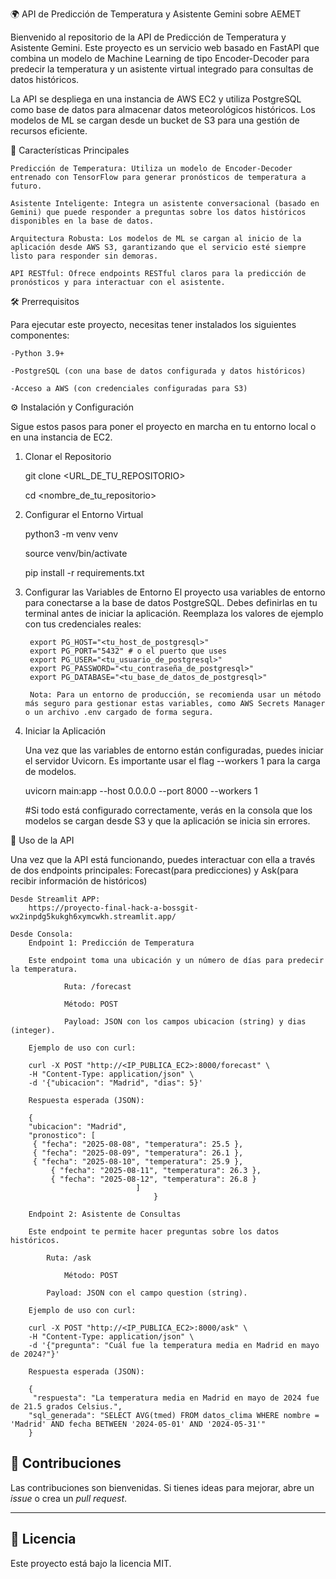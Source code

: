 🌍 API de Predicción de Temperatura y Asistente Gemini sobre AEMET 

Bienvenido al repositorio de la API de Predicción de Temperatura y Asistente Gemini. Este proyecto es un servicio web basado en FastAPI que combina un modelo de Machine Learning de tipo Encoder-Decoder para predecir la temperatura y un asistente virtual integrado para consultas de datos históricos.

La API se despliega en una instancia de AWS EC2 y utiliza PostgreSQL como base de datos para almacenar datos meteorológicos históricos. Los modelos de ML se cargan desde un bucket de S3 para una gestión de recursos eficiente.

🚀 Características Principales

    Predicción de Temperatura: Utiliza un modelo de Encoder-Decoder entrenado con TensorFlow para generar pronósticos de temperatura a futuro.

    Asistente Inteligente: Integra un asistente conversacional (basado en Gemini) que puede responder a preguntas sobre los datos históricos disponibles en la base de datos.

    Arquitectura Robusta: Los modelos de ML se cargan al inicio de la aplicación desde AWS S3, garantizando que el servicio esté siempre listo para responder sin demoras.

    API RESTful: Ofrece endpoints RESTful claros para la predicción de pronósticos y para interactuar con el asistente.


🛠️ Prerrequisitos

Para ejecutar este proyecto, necesitas tener instalados los siguientes componentes:

    -Python 3.9+

    -PostgreSQL (con una base de datos configurada y datos históricos)

    -Acceso a AWS (con credenciales configuradas para S3)



⚙️ Instalación y Configuración

Sigue estos pasos para poner el proyecto en marcha en tu entorno local o en una instancia de EC2.


1. Clonar el Repositorio
   
	git clone <URL_DE_TU_REPOSITORIO>
 
	cd <nombre_de_tu_repositorio>

2. Configurar el Entorno Virtual
   
	python3 -m venv venv

	source venv/bin/activate

	pip install -r requirements.txt

3. Configurar las Variables de Entorno
	El proyecto usa variables de entorno para conectarse a la base de datos PostgreSQL. Debes definirlas en tu terminal antes de iniciar la aplicación.
	Reemplaza los valores de ejemplo con tus credenciales reales:

		export PG_HOST="<tu_host_de_postgresql>"
		export PG_PORT="5432" # o el puerto que uses
		export PG_USER="<tu_usuario_de_postgresql>"
		export PG_PASSWORD="<tu_contraseña_de_postgresql>"
		export PG_DATABASE="<tu_base_de_datos_de_postgresql>"

   		Nota: Para un entorno de producción, se recomienda usar un método más seguro para gestionar estas variables, como AWS Secrets Manager o un archivo .env cargado de forma segura.

4. Iniciar la Aplicación

	Una vez que las variables de entorno están configuradas, puedes iniciar el servidor Uvicorn. Es importante usar el flag --workers 1 para la carga de modelos.
	
	uvicorn main:app --host 0.0.0.0 --port 8000 --workers 1
	
	#Si todo está configurado correctamente, verás en la consola que los modelos se cargan desde S3 y que la aplicación se inicia sin errores.

🧪 Uso de la API

Una vez que la API está funcionando, puedes interactuar con ella a través de dos endpoints principales: Forecast(para predicciones) y Ask(para recibir información de históricos)

	Desde Streamlit APP:
		https://proyecto-final-hack-a-bossgit-wx2inpdg5kukgh6xymcwkh.streamlit.app/
	
	Desde Consola:
		Endpoint 1: Predicción de Temperatura
	
		Este endpoint toma una ubicación y un número de días para predecir la temperatura.
	
	   			Ruta: /forecast
	
	    		Método: POST
	
	    		Payload: JSON con los campos ubicacion (string) y dias (integer).
	
		Ejemplo de uso con curl:
	
		curl -X POST "http://<IP_PUBLICA_EC2>:8000/forecast" \
		-H "Content-Type: application/json" \
		-d '{"ubicacion": "Madrid", "dias": 5}'
	
		Respuesta esperada (JSON):
	
		{
	  	"ubicacion": "Madrid",
	  	"pronostico": [
	   	 { "fecha": "2025-08-08", "temperatura": 25.5 },
	   	 { "fecha": "2025-08-09", "temperatura": 26.1 },
	   	 { "fecha": "2025-08-10", "temperatura": 25.9 },
	    	 { "fecha": "2025-08-11", "temperatura": 26.3 },
	         { "fecha": "2025-08-12", "temperatura": 26.8 }
	  							]
									}
	
		Endpoint 2: Asistente de Consultas
	
		Este endpoint te permite hacer preguntas sobre los datos históricos.
	
	   		Ruta: /ask
	
	    		Método: POST
	
	   		Payload: JSON con el campo question (string).
	
		Ejemplo de uso con curl:
	
		curl -X POST "http://<IP_PUBLICA_EC2>:8000/ask" \
		-H "Content-Type: application/json" \
		-d '{"pregunta": "Cuál fue la temperatura media en Madrid en mayo de 2024?"}'
	
		Respuesta esperada (JSON):
	
		{
	 	 "respuesta": "La temperatura media en Madrid en mayo de 2024 fue de 21.5 grados Celsius.",
	  	"sql_generada": "SELECT AVG(tmed) FROM datos_clima WHERE nombre = 'Madrid' AND fecha BETWEEN '2024-05-01' AND '2024-05-31'"
		}


## 🤝 Contribuciones

Las contribuciones son bienvenidas. Si tienes ideas para mejorar, abre un *issue* o crea un *pull request*.

---

## 📝 Licencia

Este proyecto está bajo la licencia MIT.
